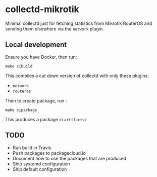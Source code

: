 # collectd-mikrotik

Minimal collectd just for fetching statistics from Mikrotik RouterOS and sending them elsewhere via the `network` plugin.

## Local development

Ensure you have Docker, then run:

```
make cibuild
```

This compiles a cut down version of collectd with only these plugins:

 - `network`
 - `routeros`

Then to create package, run :

```
make cipackage
```

This produces a package in `artifacts/`

## TODO

- Run build in Travis
- Push packages to packagecloud.io
- Document how to use the packages that are produced
- Ship systemd configuration
- Ship default configuration
